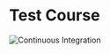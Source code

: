 # Test Course

![Continuous Integration](https://github.com/seesharprun/test_course/workflows/Continuous%20Integration/badge.svg)